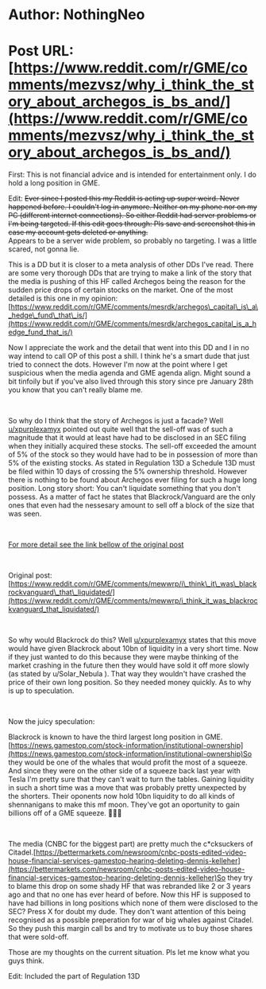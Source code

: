 # Author: NothingNeo
# Post URL: [https://www.reddit.com/r/GME/comments/mezvsz/why_i_think_the_story_about_archegos_is_bs_and/](https://www.reddit.com/r/GME/comments/mezvsz/why_i_think_the_story_about_archegos_is_bs_and/)


First: This is not financial advice and is intended for entertainment only. I do hold a long position in GME.

Edit: ~~Ever since I posted this my Reddit is acting up super weird. Never happened before. I couldn't log in anymore. Neither on my phone nor on my PC (different internet connections). So either Reddit had server problems or I'm being targeted. If this edit goes through: Pls save and screenshot this in case my account gets deleted or anything.~~  
Appears to be a server wide problem, so probably no targeting. I was a little scared, not gonna lie.

This is a DD but it is closer to a meta analysis of other DDs I've read. There are some very thorough DDs that are trying to make a link of the story that the media is pushing of this HF called Archegos being the reason for the sudden price drops of certain stocks on the market. One of the most detailed is this one in my opinion: [https://www.reddit.com/r/GME/comments/mesrdk/archegos\_capital\_is\_a\_hedge\_fund\_that\_is/](https://www.reddit.com/r/GME/comments/mesrdk/archegos_capital_is_a_hedge_fund_that_is/)

Now I appreciate the work and the detail that went into this DD and I in no way intend to call OP of this post a shill. I think he's a smart dude that just tried to connect the dots. However I'm now at the point where I get suspicious when the media agenda and GME agenda align. Might sound a bit tinfoily but if you've also lived through this story since pre January 28th you know that you can't really blame me.

&#x200B;

So why do I think that the story of Archegos is just a facade? Well  [u/xpurplexamyx](https://www.reddit.com/user/xpurplexamyx/)  pointed out quite well that the sell-off was of such a magnitude that it would at least have had to be disclosed in an SEC filing when they initially acquired these stocks. The sell-off exceeded the amount of 5% of the stock so they would have had to be in possession of more than 5% of the existing stocks. As stated in Regulation 13D a Schedule 13D must be filed within 10 days of crossing the 5% ownership threshold.  However there is nothing to be found about Archegos ever filing for such a huge long position. 
Long story short: You can't liquidate something that you don't possess. As a matter of fact he states that Blackrock/Vanguard are the only ones that even had the nessesary amount to sell off a block of the size that was seen.

&#x200B;

[For more detail see the link bellow of the original post](https://preview.redd.it/6jbru8dl7rp61.png?width=973&format=png&auto=webp&s=cc5df7d635539d0eb98de19349a3fe43dabd0dc3)

&#x200B;

Original post: [https://www.reddit.com/r/GME/comments/mewwrp/i\_think\_it\_was\_blackrockvanguard\_that\_liquidated/](https://www.reddit.com/r/GME/comments/mewwrp/i_think_it_was_blackrockvanguard_that_liquidated/)

&#x200B;

So why would Blackrock do this? Well [u/xpurplexamyx](https://www.reddit.com/user/xpurplexamyx/) states that this move would have given Blackrock about 10bn of liquidity in a very short time. Now if they just wanted to do this because they were maybe thinking of the market crashing in the future then they would have sold it off more slowly (as stated by u/Solar_Nebula ). That way they wouldn't have crashed the price of their own long position. So they needed money quickly. As to why is up to speculation.

&#x200B;

Now the juicy speculation:

Blackrock is known to have the third largest long position in GME.[https://news.gamestop.com/stock-information/institutional-ownership](https://news.gamestop.com/stock-information/institutional-ownership)So they would be one of the whales that would profit the most of a squeeze. And since they were on the other side of a squeeze back last year with Tesla I'm pretty sure that they can't wait to turn the tables. Gaining liquidity in such a short time was a move that was probably pretty unexpected by the shorters. Their oponents now hold 10bn liquidity to do all kinds of shennanigans to make this mf moon. They've got an oportunity to gain billions off of a GME squeeze. 🚀🚀🚀

&#x200B;

The media (CNBC for the biggest part) are pretty much the c\*cksuckers of Citadel.[https://bettermarkets.com/newsroom/cnbc-posts-edited-video-house-financial-services-gamestop-hearing-deleting-dennis-kelleher](https://bettermarkets.com/newsroom/cnbc-posts-edited-video-house-financial-services-gamestop-hearing-deleting-dennis-kelleher)So they try to blame this drop on some shady HF that was rebranded like 2 or 3 years ago and that no one has ever heard of before. Now this HF is supposed to have had billions in long positions which none of them were disclosed to the SEC? Press X for doubt my dude. They don't want attention of this being recognised as a possible preperation for war of big whales against Citadel. So they push this margin call bs and try to motivate us to buy those shares that were sold-off.

Those are my thoughts on the current situation. Pls let me know what you guys think.

Edit: Included the part of Regulation 13D